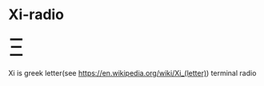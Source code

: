 # Xi-radio


<p><font size="32">Ξ</font></p>

Xi is greek letter(see https://en.wikipedia.org/wiki/Xi_(letter))
terminal radio

